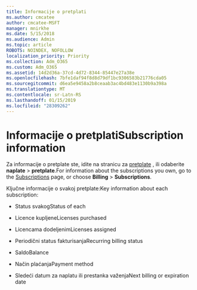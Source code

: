 ```yaml
---
title: Informacije o pretplati
ms.author: cmcatee
author: cmcatee-MSFT
manager: mnirkhe
ms.date: 5/15/2018
ms.audience: Admin
ms.topic: article
ROBOTS: NOINDEX, NOFOLLOW
localization_priority: Priority
ms.collection: Adm_O365
ms.custom: Adm_O365
ms.assetid: 14d2d36a-37cd-4d72-8344-85447e27a38e
ms.openlocfilehash: 7bfe1daf94f8d8d79df1bc9306583b21776cda05
ms.sourcegitcommit: d6ea5e9458a2b8ceaab3ac4bd483e1130b9a398a
ms.translationtype: MT
ms.contentlocale: sr-Latn-RS
ms.lasthandoff: 01/15/2019
ms.locfileid: "28309262"
---
```

# <a name="subscription-information"></a><span data-ttu-id="41bb5-102">Informacije o pretplati</span><span class="sxs-lookup"><span data-stu-id="41bb5-102">Subscription information</span></span>

<span data-ttu-id="41bb5-103">Za informacije o pretplate ste, idite na stranicu za [pretplate](https://go.microsoft.com/fwlink/p/?linkid=842054) , ili odaberite **naplate** \> **pretplate**.</span><span class="sxs-lookup"><span data-stu-id="41bb5-103">For information about the subscriptions you own, go to the [Subscriptions](https://go.microsoft.com/fwlink/p/?linkid=842054) page, or choose **Billing** \> **Subscriptions**.</span></span>
  
<span data-ttu-id="41bb5-104">Ključne informacije o svakoj pretplate:</span><span class="sxs-lookup"><span data-stu-id="41bb5-104">Key information about each subscription:</span></span>
  
- <span data-ttu-id="41bb5-105">Status svakog</span><span class="sxs-lookup"><span data-stu-id="41bb5-105">Status of each</span></span>
    
- <span data-ttu-id="41bb5-106">Licence kupljene</span><span class="sxs-lookup"><span data-stu-id="41bb5-106">Licenses purchased</span></span>
    
- <span data-ttu-id="41bb5-107">Licencama dodeljenim</span><span class="sxs-lookup"><span data-stu-id="41bb5-107">Licenses assigned</span></span>
    
- <span data-ttu-id="41bb5-108">Periodični status fakturisanja</span><span class="sxs-lookup"><span data-stu-id="41bb5-108">Recurring billing status</span></span>
    
- <span data-ttu-id="41bb5-109">Saldo</span><span class="sxs-lookup"><span data-stu-id="41bb5-109">Balance</span></span>
    
- <span data-ttu-id="41bb5-110">Način plaćanja</span><span class="sxs-lookup"><span data-stu-id="41bb5-110">Payment method</span></span>
    
- <span data-ttu-id="41bb5-111">Sledeći datum za naplatu ili prestanka važenja</span><span class="sxs-lookup"><span data-stu-id="41bb5-111">Next billing or expiration date</span></span>
    

